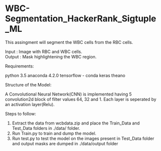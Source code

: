 # WBC-Segmentation_HackerRank_Sigtuple_ML

This assingment will segment the WBC cells from the RBC cells.

Input : Image with RBC and WBC cells.  
Output : Mask highlightening the WBC region.

Requirements:

python 3.5
anaconda 4.2.0
tensorflow - conda
keras
theano


Structure of the Model:

A Convolutional Neural Network(CNN) is implemented having 5 convolution2d block of filter values 64, 32 and 1. 
Each layer is seperated by an activation layer(Relu).


Steps to follow:

1. Extract the data from wcbdata.zip and place the Train_Data and Test_Data folders in ./data/ folder.
2. Run Train.py to train and dump the model.
3. Run test.py to test the model on the images present in Test_Data folder and output masks are dumped in ./data/output folder
